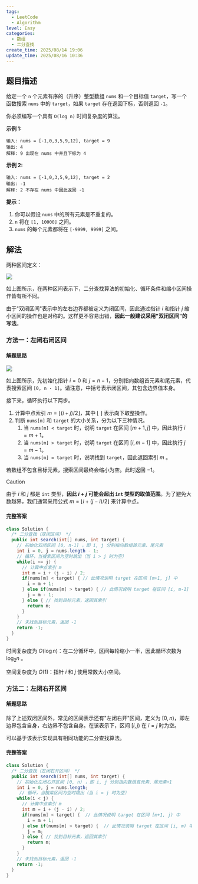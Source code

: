 ```yaml
---
tags:
  - LeetCode
  - Algorithm
level: Easy
categories:
  - 数组
  - 二分查找
create_time: 2025/08/14 19:06
update_time: 2025/08/16 10:36
---
```


## 题目描述

给定一个 `n` 个元素有序的（升序）整型数组 `nums` 和一个目标值 `target`，写一个函数搜索 `nums` 中的 `target`，如果 `target` 存在返回下标，否则返回 `-1`。

你必须编写一个具有 `O(log n)` 时间复杂度的算法。

**示例 1:**

```text
输入: nums = [-1,0,3,5,9,12], target = 9
输出: 4
解释: 9 出现在 nums 中并且下标为 4
```

**示例 2:**

```text
输入: nums = [-1,0,3,5,9,12], target = 2
输出: -1
解释: 2 不存在 nums 中因此返回 -1
```

**提示：**

1. 你可以假设 `nums` 中的所有元素是不重复的。
2. `n` 将在 `[1, 10000]` 之间。
3. `nums` 的每个元素都将在 `[-9999, 9999]` 之间。

## 解法

两种区间定义：

![](https://img.xiaorang.fun/202508151303038.png)

如上图所示，在两种区间表示下，二分查找算法的初始化、循环条件和缩小区间操作皆有所不同。

由于"双闭区间"表示中的左右边界都被定义为闭区间，因此通过指针 $i$ 和指针 $j$ 缩小区间的操作也是对称的。这样更不容易出错，**因此一般建议采用"双闭区间"的写法**。

### 方法一：左闭右闭区间

#### 解题思路

![](https://img.xiaorang.fun/202508142341133.gif)

如上图所示，先初始化指针 $i = 0$ 和 $j = n - 1$，分别指向数组首元素和尾元素，代表搜索区间 `[0, n - 1]`。请注意，中括号表示闭区间，其包含边界值本身。

接下来，循环执行以下两步。

1. 计算中点索引 $m = \lfloor {(i + j) / 2} \rfloor$，其中 $\lfloor \: \rfloor$ 表示向下取整操作。
2. 判断 `nums[m]` 和 `target` 的大小关系，分为以下三种情况。
   1. 当 `nums[m] < target` 时，说明 `target` 在区间 $[m + 1, j]$ 中，因此执行 $i = m + 1$。
   2. 当 `nums[m] > target` 时，说明 `target` 在区间 $[i, m - 1]$ 中，因此执行 $j = m - 1$。
   3. 当 `nums[m] = target` 时，说明找到 `target`，因此返回索引 $m$ ​。

若数组不包含目标元素，搜索区间最终会缩小为空。此时返回 $-1$。

> [!caution]
>
> 由于 $i$ 和 $j$ 都是 `int` 类型，**因此 $i + j$ 可能会超出 `int` 类型的取值范围**。为了避免大数越界，我们通常采用公式 $m = \lfloor {i + (j - i) / 2} \rfloor$ 来计算中点。

#### 完整答案

```java
class Solution {
  /* 二分查找（双闭区间） */
  public int search(int[] nums, int target) {
    // 初始化双闭区间 [0, n-1] ，即 i, j 分别指向数组首元素、尾元素
    int i = 0, j = nums.length - 1;
    // 循环，当搜索区间为空时跳出（当 i > j 时为空）
    while(i <= j) {
      // 计算中点索引 m
      int m = i + (j - i) / 2;
      if(nums[m] < target) { // 此情况说明 target 在区间 [m+1, j] 中
        i = m + 1;
      } else if(nums[m] > target) { // 此情况说明 target 在区间 [i, m-1] 中
        j = m - 1;
      } else { // 找到目标元素，返回其索引
        return m;
      }
    }
    // 未找到目标元素，返回 -1
    return -1;
  }
}
```

时间复杂度为 $O(\log n)$：在二分循环中，区间每轮缩小一半，因此循环次数为 $\log_2 n$ ​。

空间复杂度为 $O(1)$：指针 $i$ 和 $j$ 使用常数大小空间。

### 方法二：左闭右开区间

#### 解题思路

除了上述双闭区间外，常见的区间表示还有"左闭右开"区间，定义为 $[0, n)$，即左边界包含自身，右边界不包含自身。在该表示下，区间 $[i, j)$ 在 $i = j$ 时为空。

可以基于该表示实现具有相同功能的二分查找算法。

#### 完整答案

```java
class Solution {
  /* 二分查找（左闭右开区间） */
  public int search(int[] nums, int target) {
    // 初始化左闭右开区间 [0, n) ，即 i, j 分别指向数组首元素、尾元素+1
    int i = 0, j = nums.length;
     // 循环，当搜索区间为空时跳出（当 i = j 时为空）
    while(i < j) {
      // 计算中点索引 m
      int m = i + (j - i) / 2;
      if(nums[m] < target) {  // 此情况说明 target 在区间 [m+1, j) 中
        i = m + 1;
      } else if(nums[m] > target) {  // 此情况说明 target 在区间 [i, m) 中
        j = m;
      } else { // 找到目标元素，返回其索引
        return m;
      }
    }
    // 未找到目标元素，返回 -1
    return -1;
  }
}
```

